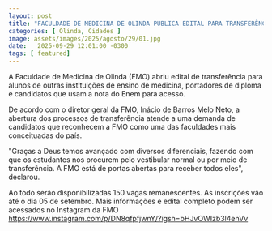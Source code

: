 ```yaml
---
layout: post
title: "FACULDADE DE MEDICINA DE OLINDA PUBLICA EDITAL PARA TRANSFERÊNCIAS"
categories: [ Olinda, Cidades ]
image: assets/images/2025/agosto/29/01.jpg
date:   2025-09-29 12:01:00 -0300
tags: [ featured]
---
```

A Faculdade de Medicina de Olinda (FMO) abriu edital de transferência para alunos de outras instituições de ensino de medicina, portadores de diploma e candidatos que usam a nota do Enem para acesso.

De acordo com o diretor geral da FMO, Inácio de Barros Melo Neto, a abertura dos processos de transferência atende a uma demanda de candidatos que reconhecem a FMO como uma das faculdades mais conceituadas do país.

"Graças a Deus temos avançado com diversos diferenciais, fazendo com que os estudantes nos procurem pelo vestibular normal ou por meio de transferência. A FMO está de portas abertas para receber todos eles", declarou.

Ao todo serão disponibilizadas 150 vagas remanescentes. As inscrições vão até o dia 05 de setembro. Mais informações e edital completo podem ser acessados no Instagram da FMO https://www.instagram.com/p/DN8qfpfjwnY/?igsh=bHJvOWIzb3l4enVv